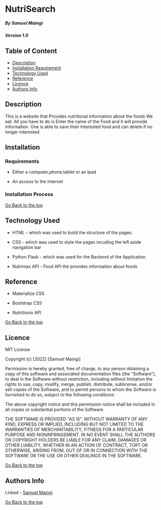 # NutriSearch

##### By Samuel Maingi
##### Version 1.0 

## Table of Content

+ [Description](#description)
+ [Installation Requirement](#Installation)
+ [Technology Used](#technology-used)
+ [Reference](#reference)
+ [Licence](#licence)
+ [Authors Info](#author-Info)

## Description
<p>This is  a website that Provides nutritional information about the foods We eat. All you have to do is Enter the name of the Food and it will provide information. One is able to save their Interested food and can delete if no longer interested</p>

## Installation

### Requirements

* Either a computer,phone,tablet or an Ipad

* An access to the Internet

### Installation Process

[Go Back to the top](#NutriSearch)
## Technology Used
* HTML - which was used to build the structure of the pages.

* CSS - which was used to style the pages incuding the left aside navigation bar

* Python Flask - which was used for the Backend of the Application

* Nutrimax API - Food API the provides information about foods

## Reference
* Materialize CSS

* Bootstrap CSS

* Nutritionix API

[Go Back to the top](#NutriSearch)

## Licence

MIT License

Copyright (c) [2022] [Samuel Maingi]

Permission is hereby granted, free of charge, to any person obtaining a copy
of this software and associated documentation files (the "Software"), to deal
in the Software without restriction, including without limitation the rights
to use, copy, modify, merge, publish, distribute, sublicense, and/or sell
copies of the Software, and to permit persons to whom the Software is
furnished to do so, subject to the following conditions:

The above copyright notice and this permission notice shall be included in all
copies or substantial portions of the Software.

THE SOFTWARE IS PROVIDED "AS IS", WITHOUT WARRANTY OF ANY KIND, EXPRESS OR
IMPLIED, INCLUDING BUT NOT LIMITED TO THE WARRANTIES OF MERCHANTABILITY,
FITNESS FOR A PARTICULAR PURPOSE AND NONINFRINGEMENT. IN NO EVENT SHALL THE
AUTHORS OR COPYRIGHT HOLDERS BE LIABLE FOR ANY CLAIM, DAMAGES OR OTHER
LIABILITY, WHETHER IN AN ACTION OF CONTRACT, TORT OR OTHERWISE, ARISING FROM,
OUT OF OR IN CONNECTION WITH THE SOFTWARE OR THE USE OR OTHER DEALINGS IN THE
SOFTWARE.

[Go Back to the top](#NutriSearch)

## Authors Info

Linked - [Samuel Maingi](https://www.linkedin.com/in/samuel-maingi-10a2a7179/)

[Go Back to the top](#NutriSearch)